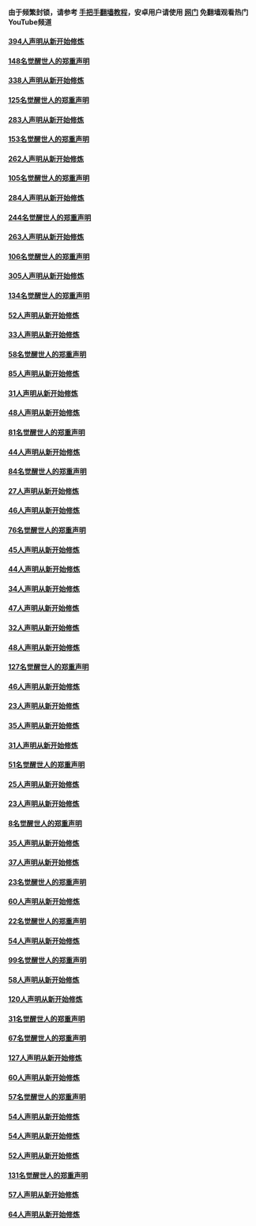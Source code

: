 #### 由于频繁封锁，请参考 [手把手翻墙教程](https://github.com/gfw-breaker/guides/wiki/)，安卓用户请使用 [网门](https://github.com/gfw-breaker/nogfw/blob/master/dl.md?t=05030401) 免翻墙观看热门YouTube频道 

#### [394人声明从新开始修炼](../pages/91/423914.md?t=05030401) 

#### [148名觉醒世人的郑重声明](../pages/91/423913.md?t=05030401) 

#### [338人声明从新开始修炼](../pages/91/423540.md?t=05030401) 

#### [125名觉醒世人的郑重声明](../pages/91/423539.md?t=05030401) 

#### [283人声明从新开始修炼](../pages/91/423296.md?t=05030401) 

#### [153名觉醒世人的郑重声明](../pages/91/423295.md?t=05030401) 

#### [262人声明从新开始修炼](../pages/91/423004.md?t=05030401) 

#### [105名觉醒世人的郑重声明](../pages/91/423003.md?t=05030401) 

#### [284人声明从新开始修炼](../pages/91/422707.md?t=05030401) 

#### [244名觉醒世人的郑重声明](../pages/91/422706.md?t=05030401) 

#### [263人声明从新开始修炼](../pages/91/422553.md?t=05030401) 

#### [106名觉醒世人的郑重声明](../pages/91/422552.md?t=05030401) 

#### [305人声明从新开始修炼](../pages/91/422153.md?t=05030401) 

#### [134名觉醒世人的郑重声明](../pages/91/422152.md?t=05030401) 

#### [52人声明从新开始修炼](../pages/91/421846.md?t=05030401) 

#### [33人声明从新开始修炼](../pages/91/421804.md?t=05030401) 

#### [58名觉醒世人的郑重声明](../pages/91/421845.md?t=05030401) 

#### [85人声明从新开始修炼](../pages/91/421769.md?t=05030401) 

#### [31人声明从新开始修炼](../pages/91/421763.md?t=05030401) 

#### [48人声明从新开始修炼](../pages/91/421605.md?t=05030401) 

#### [81名觉醒世人的郑重声明](../pages/91/421656.md?t=05030401) 

#### [44人声明从新开始修炼](../pages/91/421544.md?t=05030401) 

#### [84名觉醒世人的郑重声明](../pages/91/421543.md?t=05030401) 

#### [27人声明从新开始修炼](../pages/91/421465.md?t=05030401) 

#### [46人声明从新开始修炼](../pages/91/421454.md?t=05030401) 

#### [76名觉醒世人的郑重声明](../pages/91/421453.md?t=05030401) 

#### [45人声明从新开始修炼](../pages/91/421452.md?t=05030401) 

#### [44人声明从新开始修炼](../pages/91/421422.md?t=05030401) 

#### [34人声明从新开始修炼](../pages/91/421322.md?t=05030401) 

#### [47人声明从新开始修炼](../pages/91/421264.md?t=05030401) 

#### [32人声明从新开始修炼](../pages/91/421225.md?t=05030401) 

#### [48人声明从新开始修炼](../pages/91/421202.md?t=05030401) 

#### [127名觉醒世人的郑重声明](../pages/91/421224.md?t=05030401) 

#### [46人声明从新开始修炼](../pages/91/421203.md?t=05030401) 

#### [23人声明从新开始修炼](../pages/91/421138.md?t=05030401) 

#### [35人声明从新开始修炼](../pages/91/421122.md?t=05030401) 

#### [31人声明从新开始修炼](../pages/91/421081.md?t=05030401) 

#### [51名觉醒世人的郑重声明](../pages/91/421080.md?t=05030401) 

#### [25人声明从新开始修炼](../pages/91/421020.md?t=05030401) 

#### [23人声明从新开始修炼](../pages/91/420884.md?t=05030401) 

#### [8名觉醒世人的郑重声明](../pages/91/420883.md?t=05030401) 

#### [35人声明从新开始修炼](../pages/91/420809.md?t=05030401) 

#### [37人声明从新开始修炼](../pages/91/420766.md?t=05030401) 

#### [23名觉醒世人的郑重声明](../pages/91/420765.md?t=05030401) 

#### [60人声明从新开始修炼](../pages/91/420727.md?t=05030401) 

#### [22名觉醒世人的郑重声明](../pages/91/420726.md?t=05030401) 

#### [54人声明从新开始修炼](../pages/91/420529.md?t=05030401) 

#### [99名觉醒世人的郑重声明](../pages/91/420528.md?t=05030401) 

#### [58人声明从新开始修炼](../pages/91/420198.md?t=05030401) 

#### [120人声明从新开始修炼](../pages/91/420141.md?t=05030401) 

#### [31名觉醒世人的郑重声明](../pages/91/420197.md?t=05030401) 

#### [67名觉醒世人的郑重声明](../pages/91/420140.md?t=05030401) 

#### [127人声明从新开始修炼](../pages/91/420082.md?t=05030401) 

#### [60人声明从新开始修炼](../pages/91/420081.md?t=05030401) 

#### [57名觉醒世人的郑重声明](../pages/91/420080.md?t=05030401) 

#### [54人声明从新开始修炼](../pages/91/419533.md?t=05030401) 

#### [54人声明从新开始修炼](../pages/91/419532.md?t=05030401) 

#### [52人声明从新开始修炼](../pages/91/419531.md?t=05030401) 

#### [131名觉醒世人的郑重声明](../pages/91/419530.md?t=05030401) 

#### [57人声明从新开始修炼](../pages/91/419430.md?t=05030401) 

#### [64人声明从新开始修炼](../pages/91/419429.md?t=05030401) 


